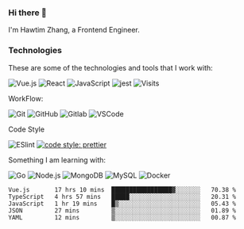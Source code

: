 ### Hi there 👋

I'm Hawtim Zhang, a Frontend Engineer.

### Technologies

These are some of the technologies and tools that I work with:

![Vue.js](https://img.shields.io/badge/-Vue.js%20-%2335495e.svg?&style=flat-square&logo=vue.js&logoColor=%234FC08D)
![React](https://img.shields.io/badge/-React%20-%2320232a.svg?&style=flat-square&logo=react&logoColor=%2361DAFB)
![JavaScript](https://img.shields.io/badge/-JavaScript-black?style=flat-square&logo=javascript)
![jest](https://jestjs.io/img/jest-badge.svg) 
![Visits](https://badges.pufler.dev/visits/hawtim/hawtim)

WorkFlow: 

![Git](https://img.shields.io/badge/-Git-black?style=flat-square&logo=git)
![GitHub](https://img.shields.io/badge/-Github-%23100000.svg?&style=flat-square&logo=github&logoColor=white)
![Gitlab](https://img.shields.io/badge/-Gitlab-%23330f63.svg?&style=flat-square&logo=gitlab&logoColor=white)
![VSCode](https://img.shields.io/badge/-VSCode-007ACC?style=flat-square&logo=visual-studio-code&logoColor=white)


Code Style

![ESlint](https://img.shields.io/badge/-ESlint-4B32C3?style=flat-square&logo=eslint)
[![code style: prettier](https://img.shields.io/badge/code_style-prettier-ff69b4.svg?style=flat-square)](https://github.com/prettier/prettier)


Something I am learning with:

![Go](https://img.shields.io/badge/-Go-%2300ADD8.svg?&style=flat-square&logo=go&logoColor=white)
![Node.js](https://img.shields.io/badge/-Node.js-339933?style=flat-square&logo=Node.js&logoColor=white)
![MongoDB](https://img.shields.io/badge/-MongoDB-black?style=flat-square&logo=mongodb)
![MySQL](https://img.shields.io/badge/-MySQL-4479A1?style=flat-square&logo=mysql&logoColor=white)
![Docker](https://img.shields.io/badge/-Docker-2496ED?style=flat-square&logo=docker&logoColor=white)


<!--START_SECTION:waka-->
```text
Vue.js       17 hrs 10 mins  █████████████████▓░░░░░░░   70.38 % 
TypeScript   4 hrs 57 mins   █████░░░░░░░░░░░░░░░░░░░░   20.31 % 
JavaScript   1 hr 19 mins    █▒░░░░░░░░░░░░░░░░░░░░░░░   05.43 % 
JSON         27 mins         ▒░░░░░░░░░░░░░░░░░░░░░░░░   01.89 % 
YAML         12 mins         ▒░░░░░░░░░░░░░░░░░░░░░░░░   00.87 % 
```
<!--END_SECTION:waka-->
